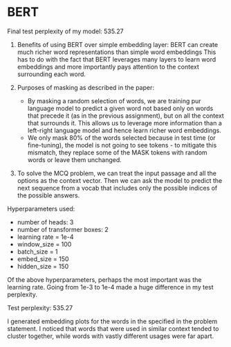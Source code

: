 
# BERT

Final test perplexity of my model: 535.27


1. Benefits of using BERT over simple embedding layer:
	BERT can create much richer word representations than simple word embeddings
	This has to do with the fact that BERT leverages many layers to learn word embeddings and more importantly pays attention to the context surrounding each word.

2. Purposes of masking as described in the paper:
	- By masking a random selection of words, we are training pur language model to predict a given word not based only on words that precede it (as in the previous assignment), but on all the context that surrounds it. This allows us to leverage more information than a left-right language model and hence learn richer word embeddings.
	- We only mask 80% of the words selected because in test time (or fine-tuning), the model is not going to see <MASK> tokens - to mitigate this mismatch, they replace some of the MASK tokens with random words or leave them unchanged. 

3. To solve the MCQ problem, we can treat the input passage and all the options as the context vector. Then we can ask the model to predict the next sequence from a vocab that includes only the possible indices of the possible answers.

Hyperparameters used:
- number of heads: 3
- number of transformer boxes: 2
- learning rate = 1e-4
- window_size = 100
- batch_size = 1
- embed_size = 150
- hidden_size = 150

Of the above hyperparameters, perhaps the most important was the learning rate. Going from 1e-3 to 1e-4 made a huge difference in my test perplexity. 

Test perplexity: 535.27

I generated embedding plots for the words in the specified in the problem statement. I noticed that words that were used in similar context tended to cluster together, while words with vastly different usages were far apart.

